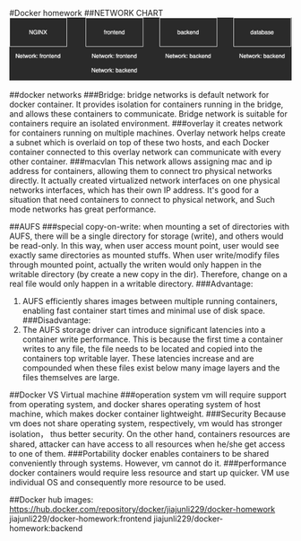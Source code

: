 #Docker homework
##NETWORK CHART
![](network.png)

##docker networks
###Bridge:
bridge networks is default network for docker container.
It provides isolation for containers running in the bridge, and allows these containers to communicate.
Bridge network is suitable for containers require an isolated environment.
###overlay
it creates network for containers running on multiple machines. Overlay network helps create a subnet which is overlaid on top of these two hosts,
 and each Docker container connected to this overlay network can communicate with every other container. 
###macvlan
This network allows assigning mac and ip address for containers, allowing them to connect tro physical networks directly.
It actually created virtualized network interfaces on one physical networks interfaces, which has their own IP address.
It's good for a situation that need containers to connect to physical network, and Such mode networks has great performance.

##AUFS
###special
copy-on-write:
when mounting a set of directories with AUFS, there will be a single directory for storage (write), and others would be read-only.
In this way, when user access mount point, user would see exactly same directories as mounted stuffs. When user write/modify files through
mounted point, actually the writen would only happen in the writable directory (by create a new copy in the dir).
Therefore, change on a real file would only happen in a writable directory.
###Advantage:
1.  AUFS efficiently shares images between multiple running containers, enabling fast container start times and minimal use of disk space.
###Disadvantage:
2.  The AUFS storage driver can introduce significant latencies into a container write performance. This is because the first time a container writes to any file, the file needs to be located and copied into the containers top writable layer. These latencies increase and are compounded when these files exist below many image layers and the files themselves are large.

##Docker VS Virtual machine
###operation system
vm will require support from operating system, and docker shares operating system of host machine, which makes docker container lightweight.
###Security
Because vm does not share operating system, respectively, vm would has stronger isolation， thus better security.
On the other hand, containers resources are shared, attacker can have access to all resources when he/she get access to one of them.
###Portability
docker enables containers to be shared conveniently through systems. However, vm cannot do it.
###performance
docker containers would require less resource and start up quicker. VM use individual OS and consequently more resource to be used.

##Docker hub images:
https://hub.docker.com/repository/docker/jiajunli229/docker-homework
jiajunli229/docker-homework:frontend
jiajunli229/docker-homework:backend
